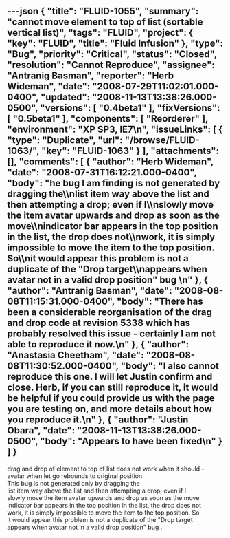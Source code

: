 ---json
{
  "title": "FLUID-1055",
  "summary": "cannot move element to top of list (sortable vertical list)",
  "tags": "FLUID",
  "project": {
    "key": "FLUID",
    "title": "Fluid Infusion"
  },
  "type": "Bug",
  "priority": "Critical",
  "status": "Closed",
  "resolution": "Cannot Reproduce",
  "assignee": "Antranig Basman",
  "reporter": "Herb Wideman",
  "date": "2008-07-29T11:02:01.000-0400",
  "updated": "2008-11-13T13:38:26.000-0500",
  "versions": [
    "0.4beta1"
  ],
  "fixVersions": [
    "0.5beta1"
  ],
  "components": [
    "Reorderer"
  ],
  "environment": "XP SP3, IE7\n",
  "issueLinks": [
    {
      "type": "Duplicate",
      "url": "/browse/FLUID-1063/",
      "key": "FLUID-1063"
    }
  ],
  "attachments": [],
  "comments": [
    {
      "author": "Herb Wideman",
      "date": "2008-07-31T16:12:21.000-0400",
      "body": "he bug I am finding is not generated by dragging the\\\nlist item way above the list and then attempting a drop; even if I\\\nslowly move the item avatar upwards and drop as soon as the move\\\nindicator bar appears in the top position in the list, the drop does not\\\nwork, it is simply impossible to move the item to the top position. So\\\nit would appear this problem is not a duplicate of the \"Drop target\\\nappears when avatar not in a valid drop position\" bug&#x20;\n"
    },
    {
      "author": "Antranig Basman",
      "date": "2008-08-08T11:15:31.000-0400",
      "body": "There has been a considerable reorganisation of the drag and drop code at revision 5338 which has probably resolved this issue - certainly I am not able to reproduce it now.\n"
    },
    {
      "author": "Anastasia Cheetham",
      "date": "2008-08-08T11:30:52.000-0400",
      "body": "I also cannot reproduce this one. I will let Justin confirm and close. Herb, if you can still reproduce it, it would be helpful if you could provide us with the page you are testing on, and more details about how you reproduce it.\n"
    },
    {
      "author": "Justin Obara",
      "date": "2008-11-13T13:38:26.000-0500",
      "body": "Appears to have been fixed\n"
    }
  ]
}
---
drag and drop of element to top of list does not work when it should - avatar when let go rebounds to original position.\
This bug is not generated only by dragging the\
list item way above the list and then attempting a drop; even if I\
slowly move the item avatar upwards and drop as soon as the move\
indicator bar appears in the top position in the list, the drop does not\
work, it is simply impossible to move the item to the top position. So\
it would appear this problem is not a duplicate of the "Drop target\
appears when avatar not in a valid drop position" bug .

        